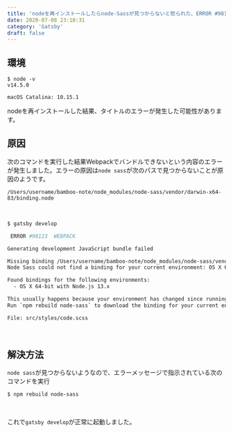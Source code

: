 ```yaml
---
title: 'nodeを再インストールしたらnode-Sassが見つからないと怒られた、ERROR #98123 WEBPACK ... Node Sass could not find a binding for your current environment'
date: 2020-07-08 23:10:31
category: 'Gatsby'
draft: false
---
```



## 環境
```
$ node -v
v14.5.0

macOS Catalina: 10.15.1
```


nodeを再インストールした結果、タイトルのエラーが発生した可能性があります。  

## 原因

次のコマンドを実行した結果Webpackでバンドルできないという内容のエラーが発生しました。エラーの原因は`node sass`が次のパスで見つからないことが原因のようです。  

`/Users/username/bamboo-note/node_modules/node-sass/vendor/darwin-x64-83/binding.node`


<br>


```bash
$ gatsby develop

 ERROR #98123  WEBPACK

Generating development JavaScript bundle failed

Missing binding /Users/username/bamboo-note/node_modules/node-sass/vendor/darwin-x64-83/binding.node
Node Sass could not find a binding for your current environment: OS X 64-bit with Node.js 14.x

Found bindings for the following environments:
  - OS X 64-bit with Node.js 13.x

This usually happens because your environment has changed since running `npm install`.
Run `npm rebuild node-sass` to download the binding for your current environment.

File: src/styles/code.scss
```


<br>

## 解決方法

`node sass`が見つからないようなので、エラーメッセージで指示されている次のコマンドを実行  

```bash
$ npm rebuild node-sass
```


<br>

これで`gatsby develop`が正常に起動しました。